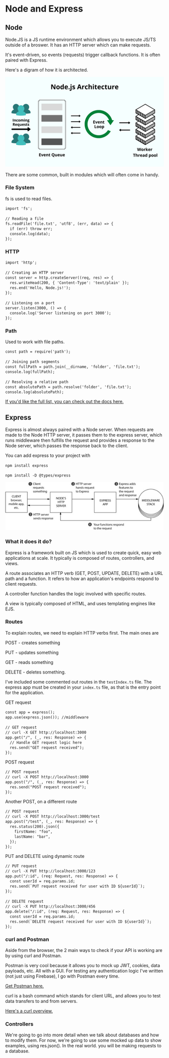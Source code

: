 # Node and Express

## Node

Node.JS is a JS runtime environment which allows you to execute JS/TS outside of a broswer. It has an HTTP server which can make requests.

It's event-driven, so events (requests) trigger callback functions. It is often paired with Express.

Here's a digram of how it is architected.

![](./Nodejs-Architecture.png)

There are some common, built in modules which will often come in handy.

### File System

fs is used to read files.

```
import 'fs';

// Reading a file
fs.readFile('file.txt', 'utf8', (err, data) => {
  if (err) throw err;
  console.log(data);
});
```

### HTTP

```
import 'http';

// Creating an HTTP server
const server = http.createServer((req, res) => {
  res.writeHead(200, { 'Content-Type': 'text/plain' });
  res.end('Hello, Node.js!');
});

// Listening on a port
server.listen(3000, () => {
  console.log('Server listening on port 3000');
});

```

### Path

Used to work with file paths.

```
const path = require('path');

// Joining path segments
const fullPath = path.join(__dirname, 'folder', 'file.txt');
console.log(fullPath);

// Resolving a relative path
const absolutePath = path.resolve('folder', 'file.txt');
console.log(absolutePath);
```

[If you'd like the full list, you can check out the docs here.](https://nodejs.org/api/all.html)

## Express

Express is almost always paired with a Node server. When requests are made to the Node HTTP server, it passes them to the express server, which runs middleware then fulfills the request and provides a response to the Node server, which passes the response back to the client.

You can add express to your project with

`npm install express`

`npm install -D @types/express`

![](./ExpressDiagram.jpg)

### What it does it do?

Express is a framework built on JS which is used to create quick, easy web applications at scale. It typically is composed of routes, controllers, and views.

A route associates an HTTP verb (GET, POST, UPDATE, DELETE) with a URL path and a function. It refers to how an application's endpoints respond to client requests.

A controller function handles the logic involved with specific routes.

A view is typically composed of HTML, and uses templating engines like EJS.

### Routes

To explain routes, we need to explain HTTP verbs first. The main ones are

POST - creates something

PUT - updates something

GET - reads something

DELETE - deletes something.

I've included some commented out routes in the `testIndex.ts` file. The express app must be created in your `index.ts` file, as that is the entry point for the application.

GET request

```
const app = express();
app.use(express.json()); //middleware

// GET request
// curl -X GET http://localhost:3000
app.get("/", (_, res: Response) => {
  // Handle GET request logic here
  res.send("GET request received");
});
```

POST request

```
// POST request
// curl -X POST http://localhost:3000
app.post("/", (_, res: Response) => {
  res.send("POST request received");
});
```

Another POST, on a different route

```
// POST request
// curl -X POST http://localhost:3000/test
app.post("/test", (_, res: Response) => {
  res.status(200).json({
    firstName: "foo",
    lastName: "bar",
  });
});
```

PUT and DELETE using dynamic route

```
// PUT request
// curl -X PUT http://localhost:3000/123
app.put("/:id", (req: Request, res: Response) => {
  const userId = req.params.id;
  res.send(`PUT request received for user with ID ${userId}`);
});

// DELETE request
// curl -X PUT http://localhost:3000/456
app.delete("/:id", (req: Request, res: Response) => {
  const userId = req.params.id;
  res.send(`DELETE request received for user with ID ${userId}`);
});
```

### curl and Postman

Aside from the browser, the 2 main ways to check if your API is working are by using curl and Postman.

Postman is very cool because it allows you to mock up JWT, cookies, data payloads, etc. All with a GUI. For testing any authentication logic I've written (not just using Firebase), I go with Postman every time.

[Get Postman here.](https://www.postman.com/downloads/)

curl is a bash command which stands for client URL, and allows you to test data transfers to and from servers.

[Here's a curl overview.](https://www.hostinger.com/tutorials/curl-command-with-examples-linux/)

### Controllers

We're going to go into more detail when we talk about databases and how to modify them. For now, we're going to use some mocked up data to show examples, using res.json(). In the real world. you will be making requests to a database.
